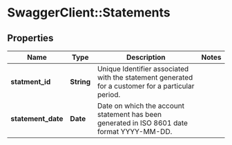 # SwaggerClient::Statements

## Properties
Name | Type | Description | Notes
------------ | ------------- | ------------- | -------------
**statment_id** | **String** | Unique Identifier associated with the statement generated for a customer for a particular period. | 
**statement_date** | **Date** | Date on which the account statement has been generated in ISO 8601 date format YYYY-MM-DD. | 


